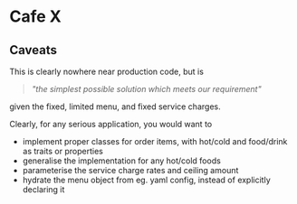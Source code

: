 # Cafe X

## Caveats

This is clearly nowhere near production code,
but is
>_"the simplest possible solution which meets our requirement"_

given the fixed, limited menu, and fixed service charges.

Clearly, for any serious application, you would want to
* implement proper classes for order items, with hot/cold and food/drink as traits or properties
* generalise the implementation for any hot/cold foods
* parameterise the service charge rates and ceiling amount
* hydrate the menu object from eg. yaml config, instead of explicitly declaring it
